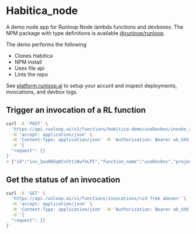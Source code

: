 # Habitica_node

A demo node app for Runloop Node lambda functions and devboxes. The NPM package with type definitions is available [@runloop/runloop](https://www.npmjs.com/package/@runloop/runloop).

The demo performs the following

- Clones Habitica
- NPM install
- Uses file api
- Lints the repo

See [platform.runloop.ai](https://platform.runloop.ai) to setup your accunt and inspect deployments, invocations, and devbox logs.

## Trigger an invocation of a RL function

```bash
curl -X 'POST' \
  'https://api.runloop.ai/v1/functions/habitica-demo/useDevbox/invoke_async' \
  -H 'accept: application/json' \
  -H 'Content-Type: application/json' -H 'Authorization: Bearer ak_XXX' \
  -d '{
  "request": {}
}'
> {"id":"inv_2wuHDGq6CnStti0wf4LPI","function_name":"useDevbox","project_name":"habitica-demo","status":"running","result":null,"error":null}
```

## Get the status of an invocation

```bash
curl -X 'GET' \
  'https://api.runloop.ai/v1/functions/invocations/<id from above>' \
  -H 'accept: application/json' \
  -H 'Content-Type: application/json' -H 'Authorization: Bearer ak_XXX' \
  -d '{
  "request": {}
}'
```
